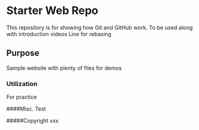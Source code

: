 # Starter Web Repo

This repository is for showing how Git and GitHub work. To be used along with introduction videos
Line for rebasing
## Purpose

Sample website with plenty of files for demos

### Utilization
For practice

####Misc. 
Test

#####Copyright
xxx
